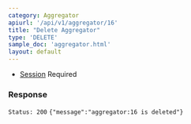 ```yaml
---
category: Aggregator
apiurl: '/api/v1/aggregator/16'
title: "Delete Aggregator"
type: 'DELETE'
sample_doc: 'aggregator.html'
layout: default
---
```


* [Session](#/authentication) Required

### Response

```Status: 200```
```{"message":"aggregator:16 is deleted"}```
